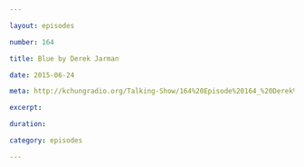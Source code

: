 ```yaml
---

layout: episodes

number: 164

title: Blue by Derek Jarman

date: 2015-06-24

meta: http://kchungradio.org/Talking-Show/164%20Episode%20164_%20Derek%20Jarman's%20Blue.mp3

excerpt: 

duration: 

category: episodes

---
```


